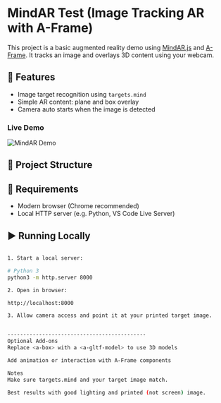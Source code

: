 # MindAR Test (Image Tracking AR with A-Frame)

This project is a basic augmented reality demo using [MindAR.js](https://hiukim.github.io/mind-ar-js-doc/) and [A-Frame](https://aframe.io/). It tracks an image and overlays 3D content using your webcam.

## 🚀 Features

- Image target recognition using `targets.mind`
- Simple AR content: plane and box overlay
- Camera auto starts when the image is detected

### Live Demo
![MindAR Demo](assets/mindar-gif2.gif)

## 📁 Project Structure


## 🧰 Requirements

- Modern browser (Chrome recommended)
- Local HTTP server (e.g. Python, VS Code Live Server)

## ▶️ Running Locally

```bash

1. Start a local server:

# Python 3
python3 -m http.server 8000

2. Open in browser:

http://localhost:8000

3. Allow camera access and point it at your printed target image.


--------------------------------------------
Optional Add-ons
Replace <a-box> with a <a-gltf-model> to use 3D models

Add animation or interaction with A-Frame components

Notes
Make sure targets.mind and your target image match.

Best results with good lighting and printed (not screen) image.
